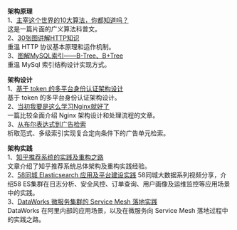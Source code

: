 **架构原理**  
1、[主宰这个世界的10大算法，你都知道吗？](https://mp.weixin.qq.com/s/_3ubluHH_u9YDZcPXq14jQ)  
这是一篇片面的广义算法科普文。  
2、[30张图讲解HTTP知识](https://mp.weixin.qq.com/s/YOStgFnq0TCLSjviLL146w)  
重温 HTTP 协议基本原理和运作机制。  
3、[图解MySQL索引——B-Tree、B+Tree](https://mp.weixin.qq.com/s/2VhFqCzATRv_TMJok_YW1Q)  
重温 MySql 索引结构设计实现方式。    

**架构设计**  
1、[基于 token 的多平台身份认证架构设计](https://mp.weixin.qq.com/s/nGutbrZp5h9RFvTjCIh0pg)  
基于 token 的多平台身份认证架构设计。  
2、[当初我要是这么学习Nginx就好了](https://mp.weixin.qq.com/s/6eBkpdApr2MAOnnjd6rHag)  
一篇比较全面介绍 Nginx 架构设计和处理流程的文章。  
3、[从布尔表达式到广告检索](https://mp.weixin.qq.com/s/oqVxu3NBKVEAR8OEiAQeTA)  
析取范式、多级索引实现复合定向条件下的广告单元检索。  

**架构实践**  
1、[知乎推荐系统的实践及重构之路](https://mp.weixin.qq.com/s/_PXGnXO8PV6X1OinU_VjPA)  
文章介绍了知乎推荐系统总体架构及重构实践经验。  
2、[58同城 Elasticsearch 应用及平台建设实践](https://mp.weixin.qq.com/s/KJaxHuMZ_FI54K61CyIdvg) 
58同城大数据系列视频分享，介绍58 ES集群在日志分析、安全风控、订单查询、用户画像及运维监控等应用场景中的实践。  
3、[DataWorks 微服务集群的 Service Mesh 落地实践](https://mp.weixin.qq.com/s/Zj6GK3U2CM82Ye-M93ZY9w)  
DataWorks 在阿里内部的应用场景，以及在微服务向 Service Mesh 落地过程中的实践之路。  
